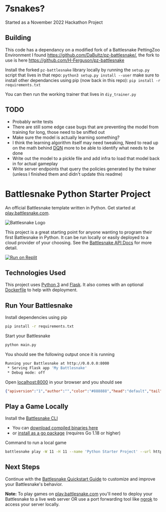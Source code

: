 # 7snakes? 

Started as a November 2022 Hackathon Project

## Building 
This code has a dependancy on a modified fork of a Battlesnake PettingZoo Environment I found https://github.com/DaBultz/pz-battlesnake/, 
the fork to use is here https://github.com/H-Ferguson/pz-battlesnake

Install the forked `pz-battlesnake` library locally by running the `setup.py` script that lives in that repo: 
`python3 setup.py install --user` 
make sure to install other dependancies using pip (now back in this repo):
`pip install -r requirements.txt`

You can then run the working trainer that lives in `diy_trainer.py`

## TODO
- Probably write tests 
- There are still some edge case bugs that are preventing the model from training for long, those need to be sniffed out
- Make sure the model is actually learning something? 
- I think the learning algorithm itself may need tweaking, Need to read up on the math behind [DQN](https://arxiv.org/pdf/1509.06461.pdf) more to be able to identify what needs to be done
- Write out the model to a pickle file and add infra to load that model back in for actual gameplay
- Write server endpoints that query the policies generated by the trainer (unless I finished them and didn't update this readme)

# Battlesnake Python Starter Project

An official Battlesnake template written in Python. Get started at [play.battlesnake.com](https://play.battlesnake.com).

![Battlesnake Logo](https://media.battlesnake.com/social/StarterSnakeGitHubRepos_Python.png)

This project is a great starting point for anyone wanting to program their first Battlesnake in Python. It can be run locally or easily deployed to a cloud provider of your choosing. See the [Battlesnake API Docs](https://docs.battlesnake.com/api) for more detail. 

[![Run on Replit](https://repl.it/badge/github/BattlesnakeOfficial/starter-snake-python)](https://replit.com/@Battlesnake/starter-snake-python)

## Technologies Used

This project uses [Python 3](https://www.python.org/) and [Flask](https://flask.palletsprojects.com/). It also comes with an optional [Dockerfile](https://docs.docker.com/engine/reference/builder/) to help with deployment.

## Run Your Battlesnake

Install dependencies using pip

```sh
pip install -r requirements.txt
```

Start your Battlesnake

```sh
python main.py
```

You should see the following output once it is running

```sh
Running your Battlesnake at http://0.0.0.0:8000
 * Serving Flask app 'My Battlesnake'
 * Debug mode: off
```

Open [localhost:8000](http://localhost:8000) in your browser and you should see

```json
{"apiversion":"1","author":"","color":"#888888","head":"default","tail":"default"}
```

## Play a Game Locally

Install the [Battlesnake CLI](https://github.com/BattlesnakeOfficial/rules/tree/main/cli)
* You can [download compiled binaries here](https://github.com/BattlesnakeOfficial/rules/releases)
* or [install as a go package](https://github.com/BattlesnakeOfficial/rules/tree/main/cli#installation) (requires Go 1.18 or higher)

Command to run a local game

```sh
battlesnake play -W 11 -H 11 --name 'Python Starter Project' --url http://localhost:8000 -g solo --browser
```

## Next Steps

Continue with the [Battlesnake Quickstart Guide](https://docs.battlesnake.com/quickstart) to customize and improve your Battlesnake's behavior.

**Note:** To play games on [play.battlesnake.com](https://play.battlesnake.com) you'll need to deploy your Battlesnake to a live web server OR use a port forwarding tool like [ngrok](https://ngrok.com/) to access your server locally.
